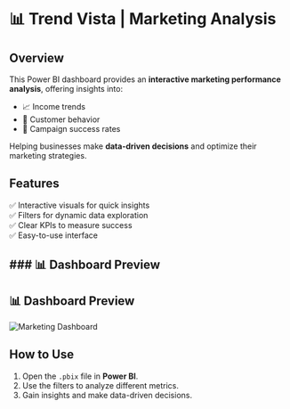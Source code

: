 # 📊 Trend Vista | Marketing Analysis

## Overview
This Power BI dashboard provides an **interactive marketing performance analysis**, offering insights into:
- 📈 Income trends  
- 👥 Customer behavior  
- 🎯 Campaign success rates  

Helping businesses make **data-driven decisions** and optimize their marketing strategies.  

## Features
✅ Interactive visuals for quick insights  
✅ Filters for dynamic data exploration  
✅ Clear KPIs to measure success  
✅ Easy-to-use interface  

## ### 📊 Dashboard Preview
## 📊 Dashboard Preview
![Marketing Dashboard](Dashboard_Preview.png)



## How to Use
1. Open the `.pbix` file in **Power BI**.  
2. Use the filters to analyze different metrics.  
3. Gain insights and make data-driven decisions.
